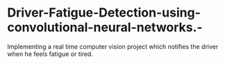 # Driver-Fatigue-Detection-using-convolutional-neural-networks.-
Implementing a real time computer vision project which notifies the driver when he feels fatigue or tired. 
